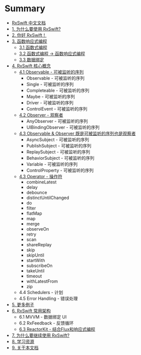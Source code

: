 # Summary

* [RxSwift 中文文档](README.md)
* [1. 为什么要使用 RxSwift?](content/why_rxswift.md)
* [2. 你好 RxSwift！](content/first_app.md)
* [3. 函数响应式编程](content/think_reactive.md)
  * [3.1 函数式编程](content/think_reactive/funtional_programming.md)
  * [3.2 函数式编程 -> 函数响应式编程](content/think_reactive/functional_reactive_progaramming.md)
  * [3.3 数据绑定](content/think_reactive/data_binding.md)
* [4. RxSwift 核心概念](content/rxswift_core.md)
  * [4.1 Observable - 可被监听的序列](content/rxswift_core/observable.md)
    * Observable - 可被监听的序列
    * Single - 可被监听的序列
    * Completeable - 可被监听的序列
    * Maybe - 可被监听的序列
    * Driver - 可被监听的序列
    * ControlEvent - 可被监听的序列
  * [4.2 Observer - 观察者](content/rxswift_core/observer.md)  
    * AnyObserver - 可被监听的序列
    * UIBindingObserver - 可被监听的序列
  * [4.3 Observable & Observer 既是可被监听的序列也是观察者](content/rxswift_core/observable_and_observer.md)
    * AsyncSubject - 可被监听的序列
    * PublishSubject - 可被监听的序列
    * ReplaySubject - 可被监听的序列
    * BehaviorSubject - 可被监听的序列
    * Variable - 可被监听的序列
    * ControlProperty - 可被监听的序列
  * [4.3 Operator - 操作符](content/rxswift_core/operator.md)
    * combineLatest
    * delay
    * debounce
    * distinctUntilChanged
    * do
    * filter
    * flatMap
    * map
    * merge
    * observeOn
    * retry
    * scan
    * shareReplay
    * skip
    * skipUntil
    * startWith
    * subscribeOn
    * takeUntil
    * timeout
    * withLatestFrom
    * zip
  * 4.4 Schedulers - 计划
  * 4.5 Error Handling - 错误处理
* [5. 更多例子](content/more_demo.md)
* [6. RxSwift 常用架构](content/architecture.md)
  * 6.1 MVVM - 数据绑定 UI
  * 6.2 RxFeedback - 反馈循环
  * [6.3 ReactorKit - 结合Flux和响应式编程](content/architecture/reactorkit.md)
* [7. 为什么要继续使用 RxSwift?](content/why_rxswift_again.md)
* [8. 学习资源](content/resource.md)
* [9. 关于本文档](content/about.md)
